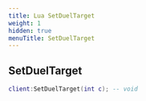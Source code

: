 ```yaml
---
title: Lua SetDuelTarget
weight: 1
hidden: true
menuTitle: SetDuelTarget
---
```

## SetDuelTarget
```lua
client:SetDuelTarget(int c); -- void
```